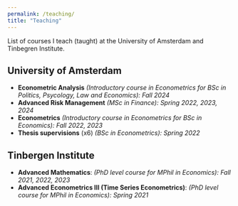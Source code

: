 ```yaml
---
permalink: /teaching/
title: "Teaching"
---
```


List of courses I teach (taught) at the University of Amsterdam and Tinbegren Institute. 

## University of Amsterdam
- **Econometric Analysis** *(Introductory course in Econometrics for BSc in Politics, Psycology, Law and Economics): Fall 2024*
- **Advanced Risk Management** *(MSc in Finance): Spring 2022, 2023, 2024*
- **Econometrics** *(Introductory course in Econometrics for BSc in Economics): Fall 2022, 2023*
- **Thesis supervisions** (x6) *(BSc in Econometrics): Spring 2022*

## Tinbergen Institute
- **Advanced Mathematics**: *(PhD level course for MPhil in Economics): Fall 2021, 2022, 2023*
- **Advanced Econometrics III (Time Series Econometrics)**: *(PhD level course for MPhil in Economics): Spring 2021* 

